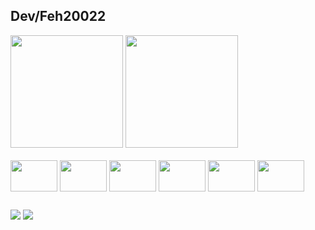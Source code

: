 ## Dev/Feh20022

<div>
  <img height = "180em" src = https://github-readme-stats.vercel.app/api?username=feh20022&show_icons=true&theme=merko>
  <img height = "180em" src = https://github-readme-stats.vercel.app/api/top-langs/?username=anuraghazra&layout=compact&theme=merko>
</div>

<div style = "display: inline_block"><br>
  <img align = "center"  height = "50" width = "75" src="https://cdn.jsdelivr.net/gh/devicons/devicon@latest/icons/python/python-original.svg"/>
  <img align = "center"  height = "50" width = "75" src="https://cdn.jsdelivr.net/gh/devicons/devicon@latest/icons/java/java-original.svg"/>
  <img align = "center"  height = "50" width = "75" src="https://cdn.jsdelivr.net/gh/devicons/devicon@latest/icons/mysql/mysql-original-wordmark.svg"/>
  <img align = "center"  height = "50" width = "75" src="https://cdn.jsdelivr.net/gh/devicons/devicon@latest/icons/nodejs/nodejs-original-wordmark.svg"/>
  <img align = "center"  height = "50" width = "75" src="https://cdn.jsdelivr.net/gh/devicons/devicon@latest/icons/flask/flask-original.svg"/>
  <img align = "center"  height = "50" width = "75" src="https://cdn.jsdelivr.net/gh/devicons/devicon@latest/icons/git/git-original-wordmark.svg"/>
</div>

##

<div>
   <img src="https://img.shields.io/badge/-Gmail-%23333?style=for-the-badge&logo=gmail&logoColor=white" target="_blank"></a>
  <a href="#" target="_blank"><img src="https://img.shields.io/badge/-LinkedIn-%230077B5?style=for-the-badge&logo=linkedin&logoColor=white" target="_blank"></a> 
</div>
          
